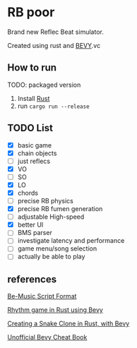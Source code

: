 # RB poor
Brand new Reflec Beat simulator.

Created using rust and [BEVY](https://bevyengine.org/).vc 

## How to run
TODO: packaged version

1. Install [Rust](https://www.rust-lang.org/tools/install)
2. run `cargo run --release`

## TODO List
- [x] basic game
- [x] chain objects
- [ ] just reflecs
- [x] VO
- [ ] SO
- [x] LO
- [x] chords
- [ ] precise RB physics
- [x] precise RB fumen generation
- [ ] adjustable High-speed
- [x] better UI
- [ ] BMS parser
- [ ] investigate latency and performance
- [ ] game menu/song selection
- [ ] actually be able to play

## references
[Be-Music Script Format](https://fileformats.fandom.com/wiki/Be-Music_Script)

[Rhythm game in Rust using Bevy](https://caballerocoll.com/blog/bevy-rhythm-game/)

[Creating a Snake Clone in Rust, with Bevy](https://mbuffett.com/posts/bevy-snake-tutorial/)

[Unofficial Bevy Cheat Book](https://bevy-cheatbook.github.io/)
